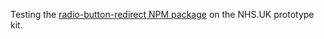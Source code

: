 Testing the <a href="https://www.npmjs.com/package/radio-button-redirect">radio-button-redirect NPM package</a> on the NHS.UK prototype kit.
